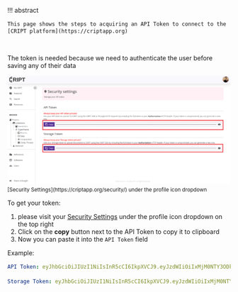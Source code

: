 !!! abstract

    This page shows the steps to acquiring an API Token to connect to the [CRIPT platform](https://criptapp.org)

<br/>

The token is needed because we need to authenticate the user before saving any of their data

<img class="screenshot-border" src="../../images/cript_token_page.png" alt="Screenshot of CRIPT security page where API token is found">

<small>
   [Security Settings](https://criptapp.org/security/)
   under the profile icon dropdown
</small>


To get your token:

1. please visit your [Security Settings](https://criptapp.org/security/) under the profile
   icon dropdown on the top right
2. Click on the **copy** button next to the API Token to copy it to clipboard
3. Now you can paste it into the `API Token` field

Example:

<!-- trunk-ignore-begin(cspell, gitleaks) -->

```yaml
API Token: eyJhbGciOiJIUzI1NiIsInR5cCI6IkpXVCJ9.eyJzdWIiOiIxMjM0NTY3ODkwIiwibmFtZSI6IkpvaG4gRG9lIiwiaWF0IjoxNTE2MjM5MDIyfQ.SflKxwRJSMeKKF2QT4fwpMeJf36POk6yJV_adQssw5c

Storage Token: eyJhbGciOiJIUzI1NiIsInR5cCI6IkpXVCJ9.eyJzdWIiOiIxMjM0NTY3ODkwIiwibmFtZSI6IkpvaG4gU21pdGgiLCJpYXQiOjE1MTYyMzkwMjJ9.Q_w2AVguPRU2KskCXwR7ZHl09TQXEntfEA8Jj2_Jyew
```

<!--  trunk-ignore-end(cspell, gitleaks) -->
